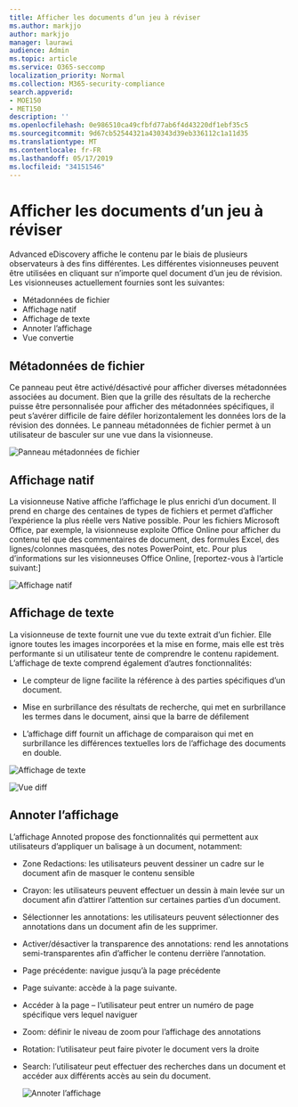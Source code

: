 ```yaml
---
title: Afficher les documents d’un jeu à réviser
ms.author: markjjo
author: markjjo
manager: laurawi
audience: Admin
ms.topic: article
ms.service: O365-seccomp
localization_priority: Normal
ms.collection: M365-security-compliance
search.appverid:
- MOE150
- MET150
description: ''
ms.openlocfilehash: 0e986510ca49cfbfd77ab6f4d43220df1ebf35c5
ms.sourcegitcommit: 9d67cb52544321a430343d39eb336112c1a11d35
ms.translationtype: MT
ms.contentlocale: fr-FR
ms.lasthandoff: 05/17/2019
ms.locfileid: "34151546"
---
```

# <a name="view-documents-in-a-review-set"></a>Afficher les documents d’un jeu à réviser

Advanced eDiscovery affiche le contenu par le biais de plusieurs observateurs à des fins différentes. Les différentes visionneuses peuvent être utilisées en cliquant sur n’importe quel document d’un jeu de révision. Les visionneuses actuellement fournies sont les suivantes:

- Métadonnées de fichier
- Affichage natif
- Affichage de texte
- Annoter l’affichage
- Vue convertie

## <a name="file-metadata"></a>Métadonnées de fichier

Ce panneau peut être activé/désactivé pour afficher diverses métadonnées associées au document. Bien que la grille des résultats de la recherche puisse être personnalisée pour afficher des métadonnées spécifiques, il peut s’avérer difficile de faire défiler horizontalement les données lors de la révision des données. Le panneau métadonnées de fichier permet à un utilisateur de basculer sur une vue dans la visionneuse.

![Panneau métadonnées de fichier
](../media/Reviewimage2.png)

## <a name="native-view"></a>Affichage natif

La visionneuse Native affiche l’affichage le plus enrichi d’un document. Il prend en charge des centaines de types de fichiers et permet d’afficher l’expérience la plus réelle vers Native possible. Pour les fichiers Microsoft Office, par exemple, la visionneuse exploite Office Online pour afficher du contenu tel que des commentaires de document, des formules Excel, des lignes/colonnes masquées, des notes PowerPoint, etc. Pour plus d’informations sur les visionneuses Office Online, \[reportez-vous à l’article suivant:\]

![Affichage natif
](../media/Reviewimage3.png)

## <a name="text-view"></a>Affichage de texte

La visionneuse de texte fournit une vue du texte extrait d’un fichier. Elle ignore toutes les images incorporées et la mise en forme, mais elle est très performante si un utilisateur tente de comprendre le contenu rapidement. L’affichage de texte comprend également d’autres fonctionnalités:

  - Le compteur de ligne facilite la référence à des parties spécifiques d’un document.

  - Mise en surbrillance des résultats de recherche, qui met en surbrillance les termes dans le document, ainsi que la barre de défilement

  - L’affichage diff fournit un affichage de comparaison qui met en surbrillance les différences textuelles lors de l’affichage des documents en double.

![Affichage de texte
](../media/Reviewimage4.png)

![Vue diff
](../media/Reviewimage5.png)

## <a name="annotate-view"></a>Annoter l’affichage

L’affichage Annoted propose des fonctionnalités qui permettent aux utilisateurs d’appliquer un balisage à un document, notamment:

  - Zone Redactions: les utilisateurs peuvent dessiner un cadre sur le document afin de masquer le contenu sensible

  - Crayon: les utilisateurs peuvent effectuer un dessin à main levée sur un document afin d’attirer l’attention sur certaines parties d’un document.

  - Sélectionner les annotations: les utilisateurs peuvent sélectionner des annotations dans un document afin de les supprimer.

  - Activer/désactiver la transparence des annotations: rend les annotations semi-transparentes afin d’afficher le contenu derrière l’annotation.

  - Page précédente: navigue jusqu’à la page précédente

  - Page suivante: accède à la page suivante.

  - Accéder à la page – l’utilisateur peut entrer un numéro de page spécifique vers lequel naviguer

  - Zoom: définir le niveau de zoom pour l’affichage des annotations

  - Rotation: l’utilisateur peut faire pivoter le document vers la droite

  - Search: l’utilisateur peut effectuer des recherches dans un document et accéder aux différents accès au sein du document.
    
    ![Annoter l’affichage
    ](../media/Reviewimage1.png)